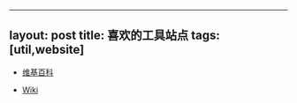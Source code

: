 
---
layout: post
title: 喜欢的工具站点
tags: [util,website]
---

* [维基百科](https://zh.wikipedia.org/wiki/Wikipedia:%E9%A6%96%E9%A1%B5)

<!-- more -->

* [Wiki](https://en.wikipedia.org/wiki/Main_Page)